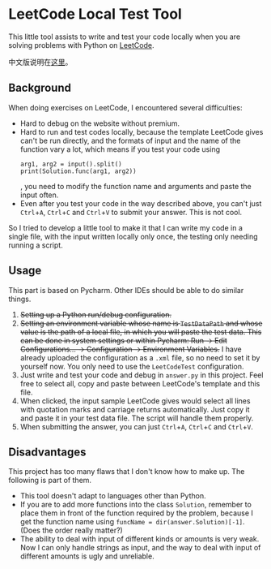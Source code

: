 # LeetCode Local Test Tool
This little tool assists to write and test your code locally when you are solving problems with Python on [LeetCode](leetcode.com).

中文版说明在[这里](https://github.com/flowingwings/leetcode-localtest/blob/master/%E8%AF%B4%E6%98%8E.md)。

## Background

When doing exercises on LeetCode, I encountered several difficulties:

- Hard to debug on the website without premium.
- Hard to run and test codes locally, because the template LeetCode gives can't be run directly, and the formats of input and the name of the function vary a lot, which means if you test your code using
  ```
  arg1, arg2 = input().split()
  print(Solution.func(arg1, arg2))
  ```
  , you need to modify the function name and arguments and paste the input often. 
- Even after you test your code in the way described above, you can't just `Ctrl`+`A`, `Ctrl`+`C` and `Ctrl`+`V` to submit your answer. This is not cool.

So I tried to develop a little tool to make it that I can write my code in a single file, with the input written locally only once, the testing only needing running a script.
## Usage
This part is based on Pycharm. Other IDEs should be able to do similar things.
1. ~~Setting up a Python run/debug configuration.~~
2. ~~Setting an environment variable whose name is `TestDataPath` and whose value is the path of a local file, in which you will paste the test data. This can be done in system settings or within Pycharm: Run -> Edit Configurations... -> Configuration -> Environment Variables.~~
I have already uploaded the configuration as a `.xml` file, so no need to set it by yourself now. You only need to use the `LeetCodeTest` configuration.
3. Just write and test your code and debug in `answer.py` in this project. Feel free to select all, copy and paste between LeetCode's template and this file.
4. When clicked, the input sample LeetCode gives would select all lines with quotation marks and carriage returns automatically. Just copy it and paste it in your test data file. The script will handle them properly.
5. When submitting the answer, you can just `Ctrl`+`A`, `Ctrl`+`C` and `Ctrl`+`V`.
   
## Disadvantages
This project has too many flaws that I don't know how to make up. The following is part of them.

- This tool doesn't adapt to languages other than Python.
- If you are to add more functions into the class `Solution`, remember to place them in front of the function required by the problem, because I get the function name using
  `funcName = dir(answer.Solution)[-1]`. (Does the order really matter?)
- The ability to deal with input of different kinds or amounts is very weak. Now I can only handle strings as input, and the way to deal with input of different amounts is ugly and unreliable. 

